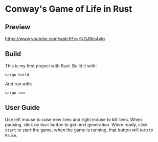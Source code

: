 # Conway's Game of Life in Rust
## Preview
https://www.youtube.com/watch?v=rNOJNjc4vlg
## Build
This is my first project with Rust. Build it with:
```
cargo build
```
And run with:
```
cargo run
```
## User Guide
Use left mouse to raise new lives and right mouse to kill lives.
When pausing, click on `Next` button to get next generation.
When ready, click `Start` to start the game, when the game is 
running, that button will turn to `Pause`.
